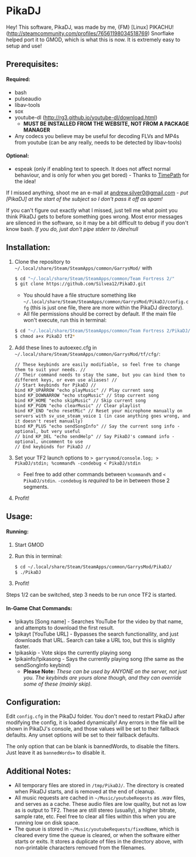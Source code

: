 PikaDJ
======

Hey! This software, PikaDJ, was made by me, {FM} [Linux] PIKACHU! (http://steamcommunity.com/profiles/76561198034518769)
Snorflake helped port it to GMOD, which is what this is now.
It is extremely easy to setup and use!

Prerequisites:
--------------

#### Required:

* bash
* pulseaudio
* libav-tools
* sox
* youtube-dl (http://rg3.github.io/youtube-dl/download.html)
	* **MUST BE INSTALLED FROM THE WEBSITE, NOT FROM A PACKAGE MANAGER**
* Any codecs you believe may be useful for decoding FLVs and MP4s from youtube (can be any really, needs to be detected by libav-tools)

#### Optional:

* espeak (only if enabling text to speech. It does not affect normal behaviour, and is only for when you get bored) - Thanks to [TimePath](https://github.com/TimePath) for the idea!

If I missed anything, shoot me an e-mail at andrew.silver0@gmail.com - *put [PikaDJ] at the start of the subject so I don't pass it off as spam!*

If you can't figure out exactly what I missed, just tell me what point you think PikaDJ gets to before something goes wrong.
Most error messages are silenced in the software, so it may be a bit difficult to debug if you don't know bash.
*If you do, just don't pipe stderr to /dev/null*

Installation:
-------------

1. Clone the repository to `~/.local/share/Steam/SteamApps/common/GarrysMod/` with

	```bash
	$ cd "~/.local/share/Steam/SteamApps/common/Team Fortress 2/"
	$ git clone https://github.com/Silvea12/PikaDJ.git
	```

	* You should have a file structure something like `~/.local/share/Steam/SteamApps/common/GarrysMod/PikaDJ/config.cfg` (this is just one file, there are more within the PikaDJ directory).
	* All file permissions should be correct by default. If the main file won't execute, run this in terminal:

	```bash
	$ cd "~/.local/share/Steam/SteamApps/common/Team Fortress 2/PikaDJ/"
	$ chmod a+x PikaDJ tf2*
	```

2. Add these lines to autoexec.cfg in `~/.local/share/Steam/SteamApps/common/GarrysMod/tf/cfg/`:

	```
	// These keybinds are easily modifiable, so feel free to change them to suit your needs. //
	// Their command needs to stay the same, but you can bind them to different keys, or even use aliases! //
	// Start keybinds for PikaDJ //
	bind KP_UPARROW "echo playMusic" // Play current song
	bind KP_DOWNARROW "echo stopMusic" // Stop current song
	bind KP_HOME "echo skipMusic" // Skip current song
	bind KP_PGDN "echo clearMusic" // Clear playlist
	bind KP_END "echo resetMic" // Reset your microphone manually on servers with sv_use_steam_voice 1 (in case anything goes wrong, and it doesn't reset manually)
	bind KP_PLUS "echo sendSongInfo" // Say the current song info - optional, but very useful
	// bind KP_DEL "echo sendHelp" // Say PikaDJ's command info - optional, uncomment to use
	// End keybinds for PikaDJ //
	```

3. Set your TF2 launch options to `> garrysmod/console.log; > PikaDJ/stdin; %command% -condebug < PikaDJ/stdin`
	* Feel free to add other commands between `%command%` and `< PikaDJ/stdin`. `-condebug` is *required* to be in between those 2 segments.
4. Profit!

Usage:
------

#### Running:

1. Start GMOD
2. Run this in terminal:

	```bash
	$ cd ~/.local/share/Steam/SteamApps/common/GarrysMod/PikaDJ/
	$ ./PikaDJ
	```

3. Profit!

Steps 1/2 can be switched, step 3 needs to be run once TF2 is started.

#### In-Game Chat Commands:
* !pikayts [Song name] - Searches YouTube for the video by that name, and attempts to download the first result.
* !pikayt [YouTube URL] - Bypasses the search functionallity, and just downloads that URL. Search can take a URL too, but this is slightly faster.
* !pikaskip - Vote skips the currently playing song
* !pikainfo/!pikasong - Says the currently playing song (the same as the sendSongInfo keybind)
	* **Please Note:** *These can be used by ANYONE on the server, not just you. The keybinds are yours alone though, and they can override some of these (mainly skip).*

Configuration:
--------------

Edit `config.cfg` in the PikaDJ folder.
You don't need to restart PikaDJ after modifying the config, it is loaded dynamically!
Any errors in the file will be shown in PikaDJ's console, and those values will be set to their fallback defaults.
Any unset options will be set to their fallback defaults.

The only option that can be blank is bannedWords, to disable the filters.
Just leave it as `bannedWords=` to disable it.

Additional Notes:
-----------------

* All temporary files are stored in `/tmp/PikaDJ/`. The directory is created when PikaDJ starts, and is removed at the end of cleanup.
* All music requests are cached in `~/Music/youtubeReqests` as .wav files, and serves as a cache. These audio files are low quality, but not as low as is output to TF2. These are still stereo (usually), a higher bitrate, sample rate, etc. Feel free to clear all files within this when you are running low on disk space.
* The queue is stored in `~/Music/youtubeRequests/fixedName`, which is cleared every time the queue is cleared, or when the software either starts or exits. It stores a duplicate of files in the directory above, with non-printable characters removed from the filenames.
